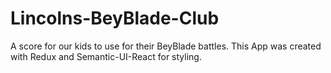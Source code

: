 # Lincolns-BeyBlade-Club

A score for our kids to use for their BeyBlade battles. This App was created with Redux and Semantic-UI-React for styling.
